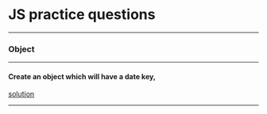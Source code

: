 # JS practice questions

---

### Object

---

#### Create an object which will have a date key,

[solution](./objectData.js)

---
